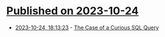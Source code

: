 # [Published on 2023-10-24](index.md)

* [2023-10-24, 18:13:23](https://lobste.rs/s/lbqo28/case_curious_sql_query) - [The Case of a Curious SQL Query](https://buttondown.email/jaffray/archive/the-case-of-a-curious-sql-query/)
